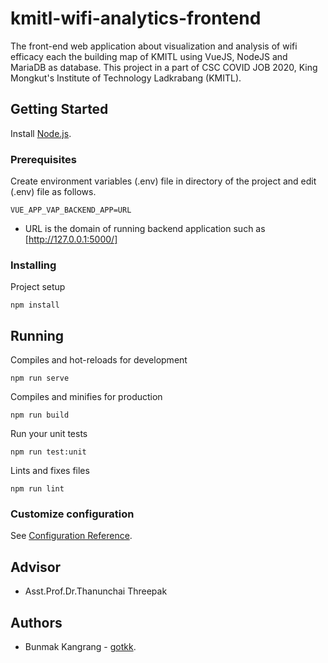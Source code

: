 # kmitl-wifi-analytics-frontend
The front-end web application about visualization and analysis of wifi efficacy each the building map of KMITL using VueJS, NodeJS and MariaDB as database. This project in a part of CSC COVID JOB 2020, King Mongkut's Institute of Technology Ladkrabang (KMITL).

## Getting Started
Install [Node.js](https://nodejs.org/en/).

### Prerequisites
Create environment variables (.env) file in directory of the project and edit (.env) file as follows.
```
VUE_APP_VAP_BACKEND_APP=URL
```
* URL is the domain of running backend application such as [http://127.0.0.1:5000/]

### Installing
Project setup
```
npm install
```

## Running
Compiles and hot-reloads for development
```
npm run serve
```

Compiles and minifies for production
```
npm run build
```

Run your unit tests
```
npm run test:unit
```

Lints and fixes files
```
npm run lint
```

### Customize configuration
See [Configuration Reference](https://cli.vuejs.org/config/).

## Advisor
* Asst.Prof.Dr.Thanunchai Threepak

## Authors
* Bunmak Kangrang - [gotkk](https://github.com/gotkk).

